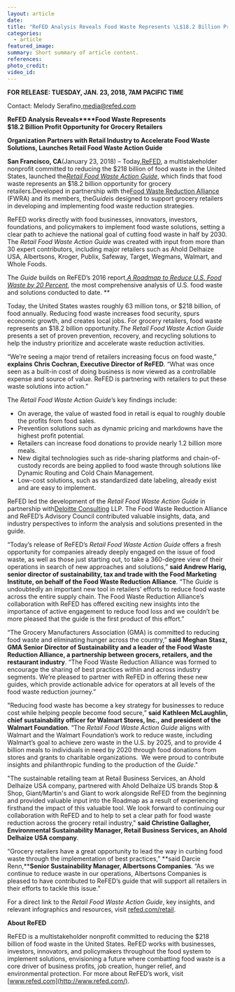 ```yaml
---
layout: article
date:
title: "ReFED Analysis Reveals Food Waste Represents \L$18.2 Billion Profit Opportunity for Grocery Retailers"
categories:
  - article
featured_image:
summary: Short summary of article content.
references:
photo_credit:
video_id:
---
```



**FOR RELEASE: TUESDAY, JAN. 23, 2018, 7AM PACIFIC TIME**

Contact: Melody Serafino,[media@refed.com](mailto:media@refed.com)

**ReFED Analysis Reveals****Food Waste Represents<br>$18.2 Billion Profit Opportunity for Grocery Retailers**

**Organization Partners with Retail Industry to Accelerate Food Waste Solutions, Launches Retail Food Waste Action Guide**

**San Francisco, CA**(January 23, 2018) – Today,[ReFED](http://www.refed.com), a multistakeholder nonprofit committed to reducing the $218 billion of food waste in the United States, launched the[*Retail Food Waste Action Guide*](file:///C:\Users\chris\AppData\Local\Microsoft\Windows\INetCache\Content.Outlook\RVCUX6D2\refed.com\retail), which finds that food waste represents an $18.2 billion opportunity for grocery retailers.Developed in partnership with the[Food Waste Reduction Alliance](http://www.foodwastealliance.org/) (FWRA) and its members, the*Guide*is designed to support grocery retailers in developing and implementing food waste reduction strategies.

ReFED works directly with food businesses, innovators, investors, foundations, and policymakers to implement food waste solutions, setting a clear path to achieve the national goal of cutting food waste in half by 2030. The *Retail Food Waste Action Guide* was created with input from more than 30 expert contributors, including major retailers such as Ahold Delhaize USA, Albertsons, Kroger, Publix, Safeway, Target, Wegmans, Walmart, and Whole Foods.

The *Guide* builds on ReFED’s 2016 report,[*A Roadmap to Reduce U.S. Food Waste by 20 Percent*](http://www.refed.com/roadmap), the most comprehensive analysis of U.S. food waste and solutions conducted to date. \*\*

Today, the United States wastes roughly 63 million tons, or $218 billion, of food annually. Reducing food waste increases food security, spurs economic growth, and creates local jobs. For grocery retailers, food waste represents an $18.2 billion opportunity.*The Retail Food Waste Action Guide* presents a set of proven prevention, recovery, and recycling solutions to help the industry prioritize and accelerate waste reduction activities.

“We’re seeing a major trend of retailers increasing focus on food waste,” **explains** **Chris Cochran, Executive Director of ReFED**. “What was once seen as a built-in cost of doing business is now viewed as a controllable expense and source of value. ReFED is partnering with retailers to put these waste solutions into action.”

The *Retail Food Waste Action Guide*’s key findings include:

* On average, the value of wasted food in retail is equal to roughly double the profits from food sales.
* Prevention solutions such as dynamic pricing and markdowns have the highest profit potential.
* Retailers can increase food donations to provide nearly 1.2 billion more meals.
* New digital technologies such as ride-sharing platforms and chain-of-custody records are being applied to food waste through solutions like Dynamic Routing and Cold Chain Management.
* Low-cost solutions, such as standardized date labeling, already exist and are easy to implement.

ReFED led the development of the *Retail Food Waste Action Guide* in partnership with[Deloitte Consulting](http://www2.deloitte.com/us/en/services/consulting.html) LLP. The Food Waste Reduction Alliance and ReFED’s Advisory Council contributed valuable insights, data, and industry perspectives to inform the analysis and solutions presented in the guide.

“Today’s release of ReFED’s *Retail Food Waste Action Guide* offers a fresh opportunity for companies already deeply engaged on the issue of food waste, as well as those just starting out, to take a 360-degree view of their operations in search of new approaches and solutions,” **said Andrew Harig, senior director of sustainability, tax and trade with the Food Marketing Institute, on behalf of the Food Waste Reduction Alliance**. “The *Guide* is undoubtedly an important new tool in retailers’ efforts to reduce food waste across the entire supply chain. The Food Waste Reduction Alliance’s collaboration with ReFED has offered exciting new insights into the importance of active engagement to reduce food loss and we couldn’t be more pleased that the guide is the first product of this effort.”

“The Grocery Manufacturers Association (GMA) is committed to reducing food waste and eliminating hunger across the country,” **said** **Meghan Stasz, GMA Senior Director of Sustainability and a leader of the Food Waste Reduction Alliance, a partnership between grocers, retailers, and the restaurant industry**. “The Food Waste Reduction Alliance was formed to encourage the sharing of best practices within and across industry segments. We’re pleased to partner with ReFED in offering these new guides, which provide actionable advice for operators at all levels of the food waste reduction journey.”&nbsp;

"Reducing food waste has become a key strategy for businesses to reduce cost while helping people become food secure,” **said** **Kathleen McLaughlin, chief sustainability officer for Walmart Stores, Inc., and president of the Walmart Foundation**. “The&nbsp;*Retail Food Waste Action Guide*&nbsp;aligns with Walmart and the Walmart Foundation’s work to reduce waste, including Walmart’s goal to achieve zero waste in the U.S. by 2025, and to provide 4 billion meals to individuals in need by 2020 through food donations from stores and grants to charitable organizations.&nbsp; We were proud to contribute insights and philanthropic funding to the production of the&nbsp;*Guide*."

"The sustainable retailing team at Retail Business Services, an Ahold Delhaize USA company, partnered with Ahold Delhaize US brands Stop & Shop, Giant/Martin's and Giant to work alongside ReFED from the beginning and provided valuable input into the Roadmap as a result of experiencing firsthand the impact of this valuable tool. We look forward to continuing our collaboration with ReFED and to help to set a clear path for food waste reduction across the grocery retail industry," **said Christine Gallagher, Environmental Sustainability Manager, Retail Business Services, an Ahold Delhaize USA company**.

“Grocery retailers have a great opportunity to lead the way in curbing food waste through the implementation of best practices,” **said Darcie Renn,****Senior Sustainability Manager, Albertsons Companies**. “As we continue to reduce waste in our operations, Albertsons Companies is pleased to have contributed to ReFED’s guide that will support all retailers in their efforts to tackle this issue.”&nbsp;

For a direct link to the *Retail Food Waste Action Guide*, key insights, and relevant infographics and resources, visit&nbsp;[refed.com/retail](http://www.refed.com).

**About ReFED**

ReFED is a multistakeholder nonprofit committed to reducing the $218 billion of food waste in the United States. ReFED works with businesses, investors, innovators, and policymakers throughout the food system to implement solutions, envisioning a future where combatting food waste is a core driver of business profits, job creation, hunger relief, and environmental protection. For more about ReFED’s work, visit [www.refed.com](http://www.refed.com/).